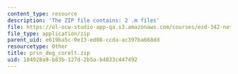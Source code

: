 ```yaml
---
content_type: resource
description: 'The ZIP file contains: 2 .m files'
file: https://ol-ocw-studio-app-qa.s3.amazonaws.com/courses/esd-342-network-representations-of-complex-engineering-systems-spring-2010/184928a9b83b127d2b5ab4833c447492_prsn_deg_corelt.zip
file_type: application/zip
parent_uid: e619ba5c-0e13-ed08-ccda-ac397ba668dd
resourcetype: Other
title: prsn_deg_corelt.zip
uid: 184928a9-b83b-127d-2b5a-b4833c447492
---
```

